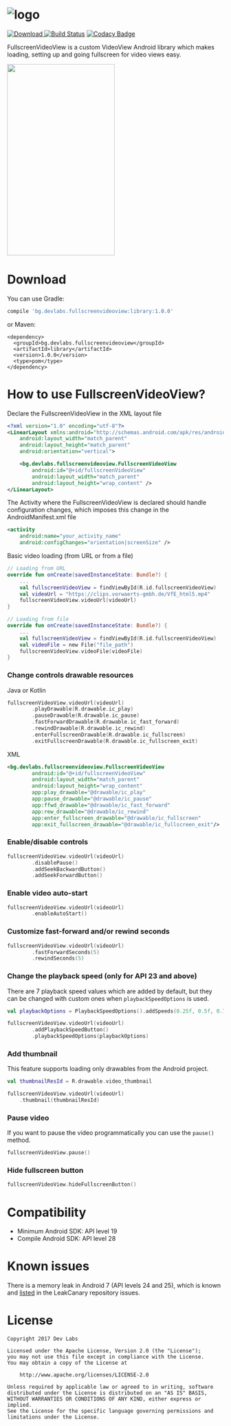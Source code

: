 ![logo](https://raw.githubusercontent.com/dev-labs-bg/fullscreen-video-view/master/logo.png)
===
[![Download](https://api.bintray.com/packages/slavipetrov/maven/fullscreen-video-view/images/download.svg) ](https://bintray.com/slavipetrov/maven/fullscreen-video-view/_latestVersion)
[![Build Status](https://travis-ci.org/dev-labs-bg/fullscreen-video-view.svg?branch=1.0.0)](https://travis-ci.org/dev-labs-bg/fullscreen-video-view)
[![Codacy Badge](https://api.codacy.com/project/badge/Grade/5d2c2572dd7b4a2fb5eeabd6c2e18fbc)](https://www.codacy.com/app/slavipetrov/fullscreen-video-view?utm_source=github.com&amp;utm_medium=referral&amp;utm_content=dev-labs-bg/fullscreen-video-view&amp;utm_campaign=Badge_Grade)

FullscreenVideoView is a custom VideoView Android library which makes loading, setting up and going fullscreen for video views easy.

<img src="https://github.com/dev-labs-bg/fullscreen-video-view/blob/master/preview.gif" width="250" height="445">

Download
===
You can use Gradle:
```gradle
compile 'bg.devlabs.fullscreenvideoview:library:1.0.0'
```
or Maven:
```maven
<dependency>
  <groupId>bg.devlabs.fullscreenvideoview</groupId>
  <artifactId>library</artifactId>
  <version>1.0.0</version>
  <type>pom</type>
</dependency>
```

How to use FullscreenVideoView?
===
Declare the FullscreenVideoView in the XML layout file
```xml
<?xml version="1.0" encoding="utf-8"?>
<LinearLayout xmlns:android="http://schemas.android.com/apk/res/android"
    android:layout_width="match_parent"
    android:layout_height="match_parent"
    android:orientation="vertical">

    <bg.devlabs.fullscreenvideoview.FullscreenVideoView
        android:id="@+id/fullscreenVideoView"
        android:layout_width="match_parent"
        android:layout_height="wrap_content" />
</LinearLayout>
```

The Activity where the FullscreenVideoView is declared should handle configuration changes, which imposes this change in the AndroidManifest.xml file
```xml
<activity
    android:name="your_activity_name"
    android:configChanges="orientation|screenSize" />
```

Basic video loading (from URL or from a file)
```kotlin
// Loading from URL
override fun onCreate(savedInstanceState: Bundle?) {
	...
	val fullscreenVideoView = findViewById(R.id.fullscreenVideoView)
	val videoUrl = "https://clips.vorwaerts-gmbh.de/VfE_html5.mp4"
	fullscreenVideoView.videoUrl(videoUrl)
}

// Loading from file
override fun onCreate(savedInstanceState: Bundle?) {
	...
	val fullscreenVideoView = findViewById(R.id.fullscreenVideoView)
	val videoFile = new File("file_path")
	fullscreenVideoView.videoFile(videoFile)
}
```

### Change controls drawable resources

Java or Kotlin
```kotlin
fullscreenVideoView.videoUrl(videoUrl)
        .playDrawable(R.drawable.ic_play)
        .pauseDrawable(R.drawable.ic_pause)
        .fastForwardDrawable(R.drawable.ic_fast_forward)
        .rewindDrawable(R.drawable.ic_rewind)
        .enterFullscreenDrawable(R.drawable.ic_fullscreen)
        .exitFullscreenDrawable(R.drawable.ic_fullscreen_exit)
```

XML
```xml
<bg.devlabs.fullscreenvideoview.FullscreenVideoView
        android:id="@+id/fullscreenVideoView"
        android:layout_width="match_parent"
        android:layout_height="wrap_content"
        app:play_drawable="@drawable/ic_play"
        app:pause_drawable="@drawable/ic_pause"
        app:ffwd_drawable="@drawable/ic_fast_forward"
        app:rew_drawable="@drawable/ic_rewind"
        app:enter_fullscreen_drawable="@drawable/ic_fullscreen"
        app:exit_fullscreen_drawable="@drawable/ic_fullscreen_exit"/>
```

### Enable/disable controls

```kotlin
fullscreenVideoView.videoUrl(videoUrl)
        .disablePause()
        .addSeekBackwardButton()
        .addSeekForwardButton()
```

### Enable video auto-start

```kotlin
fullscreenVideoView.videoUrl(videoUrl)
        .enableAutoStart()
```

### Customize fast-forward and/or rewind seconds

```kotlin
fullscreenVideoView.videoUrl(videoUrl)
        .fastForwardSeconds(5)
        .rewindSeconds(5)
```

### Change the playback speed (only for API 23 and above)

There are 7 playback speed values which are added by default, but they can be changed with custom ones when `playbackSpeedOptions` is used.
```kotlin
val playbackOptions = PlaybackSpeedOptions().addSpeeds(0.25f, 0.5f, 0.75f, 1f)

fullscreenVideoView.videoUrl(videoUrl)
        .addPlaybackSpeedButton()
        .playbackSpeedOptions(playbackOptions)
```

### Add thumbnail

This feature supports loading only drawables from the Android project.
```kotlin
val thumbnailResId = R.drawable.video_thumbnail

fullscreenVideoView.videoUrl(videoUrl)
	.thumbnail(thumbnailResId)
```
### Pause video

If you want to pause the video programmatically you can use the `pause()` method.
```kotlin
fullscreenVideoView.pause()
```

### Hide fullscreen button

```kotlin
fullscreenVideoView.hideFullscreenButton()
```

Compatibility
===
- Minimum Android SDK: API level 19
- Compile Android SDK: API level 28

Known issues
===
There is a memory leak in Android 7 (API levels 24 and 25), which is known and [listed](https://github.com/square/leakcanary/issues/721)
in the LeakCanary repository issues.

License
===

```
Copyright 2017 Dev Labs

Licensed under the Apache License, Version 2.0 (the "License");
you may not use this file except in compliance with the License.
You may obtain a copy of the License at

    http://www.apache.org/licenses/LICENSE-2.0

Unless required by applicable law or agreed to in writing, software
distributed under the License is distributed on an "AS IS" BASIS,
WITHOUT WARRANTIES OR CONDITIONS OF ANY KIND, either express or implied.
See the License for the specific language governing permissions and
limitations under the License.
```
